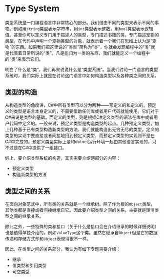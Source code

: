 # Type System

类型系统是一门编程语言中非常核心的部分。我们借由不同的类型来表示不同的事物。例如用`string`类型表示字符串，用`int`类型表示整数，用`bool`类型表示逻辑值。甚至你可以定义专门用于描述人的类型，专门描述书籍的类，专门描述宠物的类型。在代码中声明一个宠物类型的对象，就表示着一个我们在思维上认为是“宠物”的东西。如果我们把这里说的“类型”简称为“类”，你就会发现编程中的“类”就是代表着日常所说的“类”。凡是能归为一类的东西，我们就能定义一个编程中的“类”来表示它们。

明白了什么是“类”，我们再来说说什么是“类型系统”。当我们讨论一门语言的类型系统时，我们实际上就是在讨论这门语言中如何构造类型以及各种类之间的关系。

## 类型的构造

从构造类型的角度讲，C#中所有类型可以分为两种——预定义的和定义的。预定义的类型是语言本身定义的，不需要借助任何库或者用户代码就能使用。它们对于C#来说是类型的基础。而定义的类型，则是根据C#定义类型的语法在库中或者用户代码中定义的。一般来说，预定义类型是构造类型的起点。几种预定义类型，加上几种基于已有类型构造新类型的方法，我们就能构造出无穷无尽的类型。定义的类型的实现中要直接或者间接地用到预定义类型，而预定义类型的实现则不是在C#中完成的。预定义类型实际上是和dotnet运行环境一起由其他语言实现的，只不过是在C#中提供了一组接口。

综上，要介绍类型系统的构造，其实需要介绍两部分的内容：

- 预定义类型
- 构造新类型的方法

## 类型之间的关系

在面向对象范式中，所有类的关系就是一个继承树。除了作为根的`Object`类型，其他类都是直接或者间接继承自它。因此要介绍类型之间的关系，主要就是理清类型之间的继承关系。

除此之外，一些特殊的类和接口（关于什么是接口会在介绍继承的时候详细说明）也是值得单独介绍的。例如`ValueType`这个类。虽然它继承自`Object`但是它的数据传递和存储方式却和`Object`表现得很不一样。

因此，在类型之间的关系部分，我认为有如下专题需要介绍：

- 继承
- 值类型和引用类型
- 可空类型





